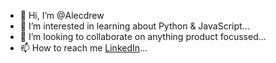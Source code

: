 - 👋 Hi, I’m @Alecdrew
- 👀 I’m interested in learning about Python & JavaScript...
- 💞️ I’m looking to collaborate on anything product focussed...
- 📫 How to reach me [LinkedIn](https://www.linkedin.com/in/alecdewell/)...

<!---
Alecdrew/Alecdrew is a ✨ special ✨ repository because its `README.md` (this file) appears on your GitHub profile.
You can click the Preview link to take a look at your changes.
--->

